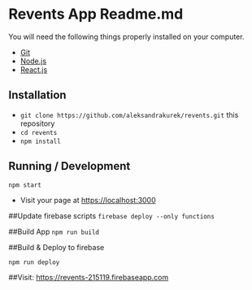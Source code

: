 # Revents App Readme.md

You will need the following things properly installed on your computer.

* [Git](https://git-scm.com/)
* [Node.js](https://nodejs.org/)
* [React.js](https://reactjs.org/)

## Installation

* `git clone https://github.com/aleksandrakurek/revents.git` this repository
* `cd revents`
* `npm install`


## Running / Development
`npm start`

* Visit your page at [https://localhost:3000](http://localhost:3000)

##Update firebase scripts
`firebase deploy --only functions`

##Build App
`npm run build`

##Build & Deploy to firebase

`npm run deploy`

##Visit:
https://revents-215119.firebaseapp.com
